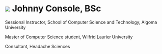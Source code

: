 #  <img src="https://avatars.githubusercontent.com/u/23172382?s=40&v=4"/> Johnny Console, BSc
Sessional Instructor, School of Computer Science and Technology, Algoma University

Master of Computer Science student, Wilfrid Laurier University

Consultant, Headache Sciences
